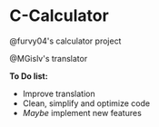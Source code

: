 # C-Calculator
@furvy04's calculator project

@MGislv's translator

  **To Do list:**
* Improve translation
* Clean, simplify and optimize code
* *Maybe* implement new features

